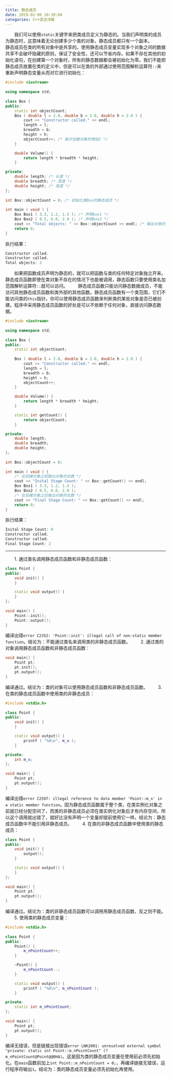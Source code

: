 ```yaml
---
title: 静态成员
date: 2019-02-06 10:39:04
categories: C++语法详解
---
```

&emsp;&emsp;我们可以使用`static`关键字来把类成员定义为静态的。当我们声明类的成员为静态时，这意味着无论创建多少个类的对象，静态成员都只有一个副本。
&emsp;&emsp;静态成员在类的所有对象中是共享的。使用静态成员变量实现多个对象之间的数据共享不会破坏隐藏的原则，保证了安全性，还可以节省内存。如果不存在其他的初始化语句，在创建第一个对象时，所有的静态数据都会被初始化为零。我们不能把静态成员放置在类的定义中，但是可以在类的外部通过使用范围解析运算符`::`来重新声明静态变量从而对它进行初始化：

``` cpp
#include <iostream>
​
using namespace std;
​
class Box {
public:
    static int objectCount;
    Box ( double l = 2.0, double b = 2.0, double h = 2.0 ) {
        cout << "Constructor called." << endl;
        length = l;
        breadth = b;
        height = h;
        objectCount++; /* 每次创建对象时增加1 */
    }

    double Volume() {
        return length * breadth * height;
    }

private:
    double length; /* 长度 */
    double breadth; /* 宽度 */
    double height; /* 高度 */
};
​
int Box::objectCount = 0; /* 初始化类Box的静态成员 */
​
int main ( void ) {
    Box Box1 ( 3.3, 1.2, 1.5 ); /* 声明box1 */
    Box Box2 ( 8.5, 6.0, 2.0 ); /* 声明box2 */
    cout << "Total objects: " << Box::objectCount << endl; /* 输出对象的总数 */
    return 0;
}
```

执行结果：

``` cpp
Constructor called.
Constructor called.
Total objects: 2
```

&emsp;&emsp;如果把函数成员声明为静态的，就可以把函数与类的任何特定对象独立开来。静态成员函数即使在类对象不存在的情况下也能被调用，静态函数只要使用类名加范围解析运算符`::`就可以访问。
&emsp;&emsp;静态成员函数只能访问静态数据成员，不能访问其他静态成员函数和类外部的其他函数。静态成员函数有一个类范围，它们不能访问类的`this`指针。你可以使用静态成员函数来判断类的某些对象是否已被创建。程序中采用静态成员函数的好处是可以不依赖于任何对象，直接访问静态数据。

``` cpp
#include <iostream>
​
using namespace std;
​
class Box {
public:
    static int objectCount;
​
    Box ( double l = 2.0, double b = 2.0, double h = 2.0 ) {
        cout << "Constructor called." << endl;
        length = l;
        breadth = b;
        height = h;
        objectCount++;
    }

    double Volume() {
        return length * breadth * height;
    }

    static int getCount() {
        return objectCount;
    }

private:
    double length;
    double breadth;
    double height;
};
​
int Box::objectCount = 0;
​
int main ( void ) {
    /* 在创建对象之前输出对象的总数 */
    cout << "Inital Stage Count: " << Box::getCount() << endl;
    Box Box1 ( 3.3, 1.2, 1.5 );
    Box Box2 ( 8.5, 6.0, 2.0 );
    /* 在创建对象之后输出对象的总数 */
    cout << "Final Stage Count: " << Box::getCount() << endl;
    return 0;
}
```

执行结果：

``` cpp
Inital Stage Count: 0
Constructor called.
Constructor called.
Final Stage Count: 2
```

---

&emsp;&emsp;1. 通过类名调用静态成员函数和非静态成员函数：

``` cpp
class Point {
public:
    void init() {
    }

    static void output() {
    }
};
​
void main() {
    Point::init();
    Point::output();
}
```

编译出错`error C2352: 'Point::init': illegal call of non-static member function`。结论为：不能通过类名来调用类的非静态成员函数。
&emsp;&emsp;2. 通过类的对象调用静态成员函数和非静态成员函数：

``` cpp
void main() {
    Point pt;
    pt.init();
    pt.output();
}
```

编译通过。结论为：类的对象可以使用静态成员函数和非静态成员函数。
&emsp;&emsp;3. 在类的静态成员函数中使用类的非静态成员：

``` cpp
#include <stdio.h>
​
class Point {
public:
    void init() {
    }

    static void output() {
        printf ( "%d\n", m_x );
    }

private:
    int m_x;
};
​
void main() {
    Point pt;
    pt.output();
}
```

编译出错`error C2597: illegal reference to data member 'Point::m_x' in a static member function`。因为静态成员函数属于整个类，在类实例化对象之前就已经分配空间了，而类的非静态成员必须在类实例化对象后才有内存空间，所以这个调用就出错了，就好比没有声明一个变量却提前使用它一样。结论为：静态成员函数中不能引用非静态成员。
&emsp;&emsp;4. 在类的非静态成员函数中使用类的静态成员：

``` cpp
class Point {
public:
    void init() {
        output();
    }

    static void output() {
    }
};
​
void main() {
    Point pt;
    pt.output();
}
```

编译通过。结论为：类的非静态成员函数可以调用用静态成员函数，反之则不能。
&emsp;&emsp;5. 使用类的静态成员变量：

``` cpp
#include <stdio.h>
​
class Point {
public:
    Point() {
        m_nPointCount++;
    }

    ~Point() {
        m_nPointCount--;
    }

    static void output() {
        printf ( "%d\n", m_nPointCount );
    }

private:
    static int m_nPointCount;
};
​
void main() {
    Point pt;
    pt.output();
}
```

编译无错误，但是链接出现错误`error LNK2001: unresolved external symbol "private: static int Point::m_nPointCount" (?m_nPointCount@Point@@0HA)`。这是因为类的静态成员变量在使用前必须先初始化。在`main`函数前加上`int Point::m_nPointCount = 0;`，再编译链接无错误，运行程序将输出`1`。结论为：类的静态成员变量必须先初始化再使用。